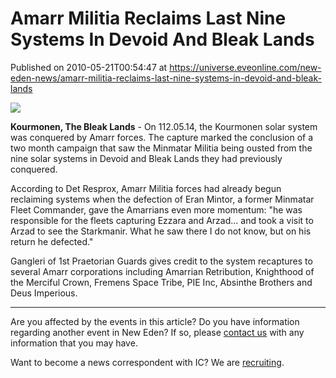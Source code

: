 # Amarr Militia Reclaims Last Nine Systems In Devoid And Bleak Lands
Published on 2010-05-21T00:54:47 at https://universe.eveonline.com/new-eden-news/amarr-militia-reclaims-last-nine-systems-in-devoid-and-bleak-lands

![](http://www.eve-ic.net/media/assets/icarticlebanner.png)  
  
 **Kourmonen, The Bleak Lands** \- On 112.05.14, the Kourmonen solar system was conquered by Amarr forces. The capture marked the conclusion of a two month campaign that saw the Minmatar Militia being ousted from the nine solar systems in Devoid and Bleak Lands they had previously conquered.  
  
According to Det Resprox, Amarr Militia forces had already begun reclaiming systems when the defection of Eran Mintor, a former Minmatar Fleet Commander, gave the Amarrians even more momentum: "he was responsible for the fleets capturing Ezzara and Arzad... and took a visit to Arzad to see the Starkmanir. What he saw there I do not know, but on his return he defected."  
  
Gangleri of 1st Praetorian Guards gives credit to the system recaptures to several Amarr corporations including Amarrian Retribution, Knighthood of the Merciful Crown, Fremens Space Tribe, PIE Inc, Absinthe Brothers and Deus Imperious.

* * *

Are you affected by the events in this article? Do you have information regarding another event in New Eden? If so, please [contact us](http://www.eveonline.com/news.asp?a=submitrp) with any information that you may have.  
  
Want to become a news correspondent with IC? We are [recruiting](http://www.eveonline.com/isd.asp).
